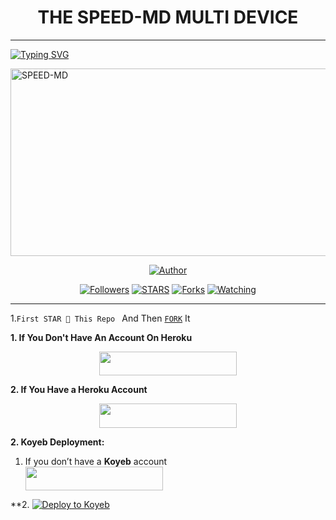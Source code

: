 <h1 align="center"> THE SPEED-MD MULTI DEVICE </h1>
<p align="center">  

***
  
<a href="https://git.io/typing-svg"><img src="https://readme-typing-svg.demolab.com?font=Black+Ops+One&size=50&pause=1000&color=1BAFBAFF&center=true&width=910&height=100&lines=THANKS FOR CHOOSING +SPEED-MD;MULTI+DEVICE+WHATSAPP+BOT;CREATED+BY+DYBY+TRUE;RELEASED+24.9.2024" alt="Typing SVG" /></a>
  </p>
    <img alt="SPEED-MD" width="700" height="300" src="https://img.freepik.com/photos-premium/dessin-eclair-mot-foudre-dessus_779834-2033.jpg">
<p align="center">
<p align="center">
<a href="https://github.com/DYBY-TRUE/SPEED-MD"><img title="Author" src="https://img.shields.io/badge/SPEED_MD-black?style=for-the-badge&logo=github"></a>
<p/>
<p align="center">
<a href="https://github.com/DYBY-TRUE?tab=followers"><img title="Followers" src="https://img.shields.io/github/followers/DYBY-TRUE?label=Followers&style=social"></a>
<a href="https://github.com/DYBY-TRUE/SPEED-MD/stargazers/"><img title="STARS" src="https://img.shields.io/github/stars/DYBY-TRUE/SPEED-MD?&style=social"></a>
<a href="https://github.com/DYBY-TRUE/SPEED-MD/network/members"><img title="Forks" src="https://img.shields.io/github/forks/DYBY-TRUE/SPEED-MD?style=social"></a>
<a href="https://github.com/DYBY/SPEED-MD/watchers"><img title="Watching" src="https://img.shields.io/github/watchers/DYBY-TRUE/SPEED-MD?label=Watching&style=social"></a>
  
***
1.`First STAR 🌟 This Repo ` And Then [`FORK`](https://github.com/DYBY-TRUE/SPEED-MD/fork) It


**1. If You Don't Have An Account On Heroku**
    <br>
<p align="center"><a href="https://signup.heroku.com">
 <img src="https://img.shields.io/badge/Create%20Account%20Now-yellow?style=for-the-badge&logo=heroku" width="220" height="38.45"/></a></p>


**2. If You Have a Heroku Account**
    <br>
<p align="center"><a href="https://dashboard.heroku.com/new?template=https://github.com/DYBY-TRUE/SPEED-MD"> <img src="https://img.shields.io/badge/DEPLOY%20NOW-yellow?style=for-the-badge&logo=heroku" width="220" height="38.45"/></a></p>


 **2. Koyeb Deployment:**
  1. If you don’t have a **Koyeb** account
     <br>
    <a href="https://app.koyeb.com/auth/signup">
    <img src="https://img.shields.io/badge/Create%20Account%20Now-black?style=for-the-badge&logo=koyeb" width="220" height="38.45"/></a></p>
    
  
   **2.   [![Deploy to Koyeb](https://www.koyeb.com/static/images/deploy/button.svg)](https://app.koyeb.com/deploy?name=bun-on-koyeb&type=git&https://github.com/DYBY-TRUE/SPEED-MD=koyeb%2Fexample-bun&branch=main&builder=dockerfile&env%5B%5D=&ports=8000%3Bhttp%3B%2F)
   
